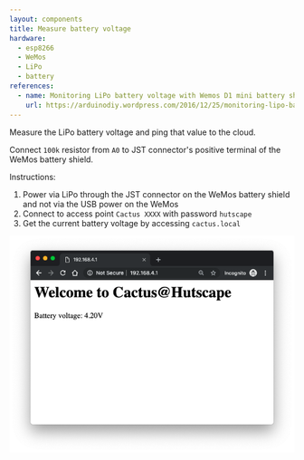 ```yaml
---
layout: components
title: Measure battery voltage
hardware:
  - esp8266
  - WeMos
  - LiPo
  - battery
references:
  - name: Monitoring LiPo battery voltage with Wemos D1 mini battery shield and Thingspeak
    url: https://arduinodiy.wordpress.com/2016/12/25/monitoring-lipo-battery-voltage-with-wemos-d1-minibattery-shield-and-thingspeak
---
```


Measure the LiPo battery voltage and ping that value to the cloud.

Connect `100k` resistor from `A0` to JST connector's positive terminal of the WeMos battery shield.

Instructions:

1. Power via LiPo through the JST connector on the WeMos battery shield and not via the USB power on the WeMos
1. Connect to access point `Cactus XXXX` with password `hutscape`
1. Get the current battery voltage by accessing `cactus.local`

![](/assets/images/components/measure-battery-voltage-webpage.png)
